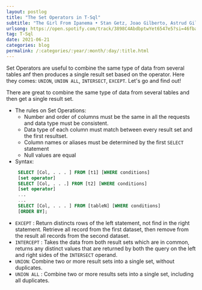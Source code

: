 ```yaml
---
layout: postlog
title: "The Set Operators in T-Sql"
subtitle: "The Girl From Ipanema • Stan Getz, Joao Gilberto, Astrud Gilberto • 1989"
urlsong: https://open.spotify.com/track/3898C4AbdbptwYet6547e5?si=46fba54fbfab4504
tag: T-Sql
date: 2021-06-21
categories: blog
permalink: /:categories/:year/:month/:day/:title.html
---
```


Set Operators are useful to combine the same type of data from several tables anf then produces a single result set based on the operator. Here they comes: `UNION`, `UNION ALL`, `INTERSECT`, `EXCEPT`. Let's go and find out!    

There are great to combine the same type of data from several tables and then get a single result set. 
- The rules on Set Operations:
    - Number and order of columns must be the same in all the requests and data type must be consistent. 
    - Data type of each column must match between every result set and the first resultset.
    - Column names or aliases must be determined by the first `SELECT` statement
    - Null values are equal 
- Syntax: 
   ```sql
    SELECT [Col, . . . ] FROM [t1] [WHERE conditions]
    [set operator]
    SELECT [Col, . . .] FROM [t2] [WHERE conditions]
    [set operator]
    ...
    ...
    SELECT [Col, . . . ] FROM [tableN] [WHERE conditions]
    [ORDER BY];
    ```
- `EXCEPT` : Return distincts rows of the left statement, not find in the right statement. Retrieve all record from the first dataset, then remove from the result all records from the second dataset.
- `INTERCEPT` : Takes the data from both result sets which are in common, returns any distinct values that are returned by both the query on the left and right sides of the `INTERSECT` operand.
- `UNION`: Combine two or more result sets into a single set, without duplicates.
- `UNION ALL` : Combine two or more results sets into a single set, including all duplicates. 
